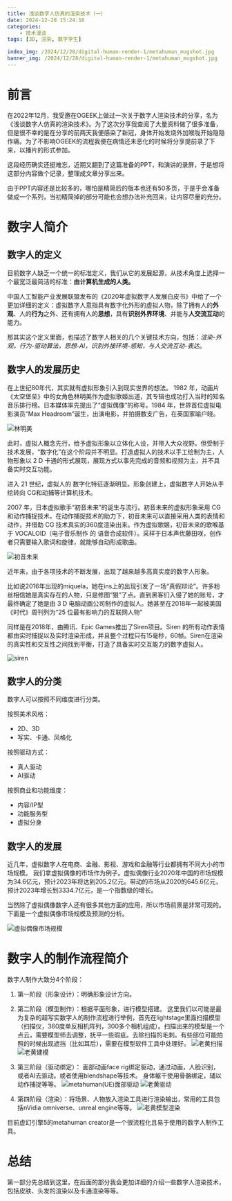 ```yaml
---
title: 浅谈数字人仿真的渲染技术（一）
date: 2024-12-28 15:24:16
categories: 
	- 技术漫谈
tags: [3D, 渲染, 数字孪生]

index_img: /2024/12/28/digital-human-render-1/metahuman_mugshot.jpg
banner_img: /2024/12/28/digital-human-render-1/metahuman_mugshot.jpg
---
```


# 前言
在2022年12月，我受邀在OGEEK上做过一次关于数字人渲染技术的分享，名为《浅谈数字人仿真的渲染技术》。为了这次分享我查阅了大量资料做了很多准备，但是很不幸的是在分享的前两天我便感染了新冠，身体开始发烧外加喉咙开始隐隐作痛。为了不影响OGEEK的流程我便在病情还未恶化的时候将分享提前录了下来，以播片的形式参加。

这段经历确实还挺难忘，近期又翻到了这篇准备的PPT，和演讲的录屏，于是想将这部分内容做个记录，整理成文章分享出来。

由于PPT内容还是比较多的，哪怕是精简后的版本也还有50多页，于是乎会准备做成一个系列，当初精简掉的部分可能也会想办法补充回来，让内容尽量的充分。

# 数字人简介
## 数字人的定义
目前数字人缺乏一个统一的标准定义，我们从它的发展起源，从技术角度上选择一个最宽泛最简洁的标准：**由计算机生成的人类。**

中国人工智能产业发展联盟发布的《2020年虚拟数字人发展白皮书》中给了一个更加详细的定义：虚拟数字人意指具有数字化外形的虚拟人物，除了拥有人的**外观**、人的**行为**之外、还有拥有人的**思想**，具有**识别外界环境**、并能与**人交流互动**的能力。

那其实这个定义里面，也描述了数字人相关的几个关键技术方向，包括：*渲染-外观，行为-驱动算法，思想-AI，识别外接环境-感知，与人交流互动-表达*。

## 数字人的发展历史

在上世纪80年代，其实就有虚拟形象引入到现实世界的想法。
1982 年，动画片《太空堡垒》中的女角色林明美作为虚拟歌姬出道，其专辑也成功打入当时的知名音乐排行榜。日本媒体率先提出了“虚拟偶像”的称号。1984 年，世界首位虚拟电影演员“Max Headroom”诞生，出演电影，并拍摄数支广告，在英国家喻户晓。

![林明美](林明美.png)

此时，虚拟人概念先行，给予虚拟形象以立体化人设，并带入大众视野。但受制于技术发展，“数字化”在这个阶段并不明显。打造虚拟人的技术以手工绘制为主，人物形象以 2 D 卡通的形式展现，展现方式以事先完成的音频和视频为主，并不具备实时交互功能。

进入 21 世纪，虚拟人的 数字化特征逐渐明显。形象创建上，虚拟数字人开始从手绘转向 CG和动捕等计算机技术。

2007 年，日本虚拟歌手“初音未来”的诞生与流行。初音未来的虚拟形象采用 CG 和动作捕捉技术。在动作捕捉技术的助力下，初音未来可以直接采用人类的表情和动作，并借助 CG 技术真实的360度渲染出来。作为虚拟歌姬，初音未来的歌喉基于 VOCALOID（电子音乐制作 的 语音合成软件）。采样于日本声优藤田咲，创作者只需要输入歌词和旋律，就能够自动形成歌曲。

![初音未来](初音未来.png)

近年来，由于各项技术的不断发展，出现了越来越多高真实度的数字人形象。

比如说2016年出现的miquela，她在ins上的出现引发了一场“真假辩论”。许多粉丝相信她是真实存在的人物，只是修图“狠”了点。直到黑客们入侵了她的账号，才最终确定了她是由 3 D 电脑动画公司制作的虚拟人。她甚至在2018年一起被美国《时代》周刊列为“25 位最有影响力的互联网人物”

同样是在2018年，由腾讯、Epic Games推出了Siren项目。Siren 的所有动作表情都由实时捕捉以及实时渲染形成，并且整个过程只有15毫秒，60帧。Siren在渲染的真实性和交互性之间找到平衡，打造了具备实时交互能力的数字虚拟人。

![siren](siren.png)

## 数字人的分类
数字人可以按照不同维度进行分类。

按照美术风格：
 - 2D、3D
 - 写实、卡通、风格化

按照驱动方式：
 - 真人驱动
 - AI驱动

按照商业和功能维度：
 - 内容/IP型
 - 功能服务型
 - 虚拟分身

## 数字人的发展

近几年，虚拟数字人在电商、金融、影视、游戏和金融等行业都拥有不同大小的市场规模。
我们拿虚拟偶像的市场作为例子。虚拟偶像行业2020年中国的市场规模为34.6亿元，预计2023年将达到205.2亿元。带动的市场从2020的645.6亿元，预计2023年增长到3334.7亿元，是一个指数级的增长。

当然除了虚拟偶像数字人还有很多其他方面的应用，所以市场前景是非常可观的。下面是一个虚拟偶像市场规模及预测的分析。

![虚拟偶像市场规模](虚拟偶像市场规模.png)


# 数字人的制作流程简介

数字人制作大致分4个阶段：
 1. 第一阶段（形象设计）：明确形象设计方向。

 2. 第二阶段（模型制作）：根据平面形象，进行模型搭建。
这里我们以可能是最为复杂的超写实数字人的制作流程进行举例，首先在lightstage里面扫描模型（扫描仪，360度单反相机阵列，300多个相机组成）。扫描出来的模型是一个点云，需要模型师去调整，抚平一些瑕疵。去除扫描的毛刺。有些部位可能拍照的时候出现遮挡（比如耳后），需要在模型软件工具中处理好。
![老黄扫描](老黄扫描.png)
![老黄建模](老黄建模.png)

 3. 第三阶段（驱动绑定）：
面部动画face rig绑定驱动，通过动画，人脸识别，或者AI去驱动。或者使用blendshape等技术。
身体躯干使用骨骼绑定，辅以动作捕捉等等。
![metahuman(UE)面部驱动](metahuman面部驱动.png)
![老黄驱动](老黄驱动.png)

 4. 第四阶段（渲染）：将场景、人物放入渲染工具进行渲染输出，常用的工具包括nVidia omniverse、unreal engine等等。
![老黄模型渲染](老黄模型渲染.png)

目前虚幻引擎5的metahuman creator是一个很流程化且易于使用的数字人制作工具。

# 总结
第一部分先总结到这里，在后面的部分我会更加详细的介绍一些数字人渲染技术，包括皮肤、头发的渲染以及卡通渲染等等。